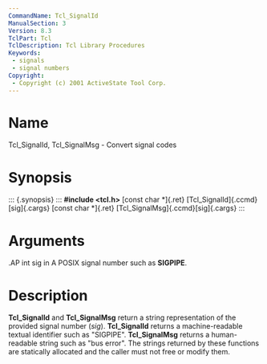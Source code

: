 ```yaml
---
CommandName: Tcl_SignalId
ManualSection: 3
Version: 8.3
TclPart: Tcl
TclDescription: Tcl Library Procedures
Keywords:
 - signals
 - signal numbers
Copyright:
 - Copyright (c) 2001 ActiveState Tool Corp.
---
```


# Name

Tcl_SignalId, Tcl_SignalMsg - Convert signal codes

# Synopsis

::: {.synopsis} :::
**#include <tcl.h>**
[const char *]{.ret} [Tcl_SignalId]{.ccmd}[sig]{.cargs}
[const char *]{.ret} [Tcl_SignalMsg]{.ccmd}[sig]{.cargs}
:::

# Arguments

.AP int sig in A POSIX signal number such as **SIGPIPE**. 

# Description

**Tcl_SignalId** and **Tcl_SignalMsg** return a string representation of the provided signal number (*sig*). **Tcl_SignalId** returns a machine-readable textual identifier such as "SIGPIPE". **Tcl_SignalMsg** returns a human-readable string such as "bus error". The strings returned by these functions are statically allocated and the caller must not free or modify them. 


